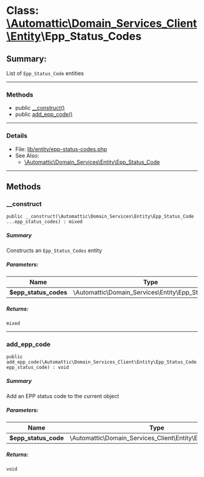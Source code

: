 # Class: [\Automattic](../namespaces/automattic.md)[\Domain_Services_Client](../namespaces/automattic-domain-services-client.md)[\Entity](../namespaces/automattic-domain-services-client-entity.md)\Epp_Status_Codes

## Summary:

List of `Epp_Status_Code` entities


---

### Methods

* public [__construct()](#method___construct)
* public [add_epp_code()](#method_add_epp_code)

---

### Details

* File: [lib/entity/epp-status-codes.php](../../lib/entity/epp-status-codes.php)
* See Also:
  * [\Automattic\Domain_Services\Entity\Epp_Status_Code](../\Automattic\Domain_Services\Entity\Epp_Status_Code)

---

## Methods

<a id="method___construct"></a>
### __construct

```
public __construct(\Automattic\Domain_Services\Entity\Epp_Status_Code  ...epp_status_codes) : mixed
```

##### Summary

Constructs an `Epp_Status_Codes` entity

##### Parameters:

| Name | Type | Default |
|------|------|---------|
| **$epp_status_codes** | \Automattic\Domain_Services\Entity\Epp_Status_Code |  |

##### Returns:

```
mixed
```

---

<a id="method_add_epp_code"></a>
### add_epp_code

```
public add_epp_code(\Automattic\Domain_Services_Client\Entity\Epp_Status_Code  epp_status_code) : void
```

##### Summary

Add an EPP status code to the current object

##### Parameters:

| Name | Type | Default |
|------|------|---------|
| **$epp_status_code** | \Automattic\Domain_Services_Client\Entity\Epp_Status_Code |  |

##### Returns:

```
void
```
